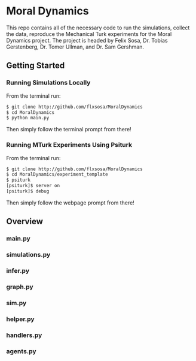 # Moral Dynamics
This repo contains all of the necessary code to run the simulations, collect the data, reproduce the Mechanical Turk experiments for the Moral Dynamics project. The project is headed by Felix Sosa, Dr. Tobias Gerstenberg, Dr. Tomer Ullman, and Dr. Sam Gershman.

## Getting Started 
### Running Simulations Locally
From the terminal run:
```bash
$ git clone http://github.com/flxsosa/MoralDynamics
$ cd MoralDynamics
$ python main.py
```
Then simply follow the terminal prompt from there!

### Running MTurk Experiments Using Psiturk
From the terminal run:
```bash
$ git clone http://github.com/flxsosa/MoralDynamics
$ cd MoralDynamics/experiment_template
$ psiturk
[psiturk]$ server on
[psiturk]$ debug
```
Then simply follow the webpage prompt from there!

## Overview 
### main.py

### simulations.py

### infer.py

### graph.py

### sim.py

### helper.py

### handlers.py

### agents.py
